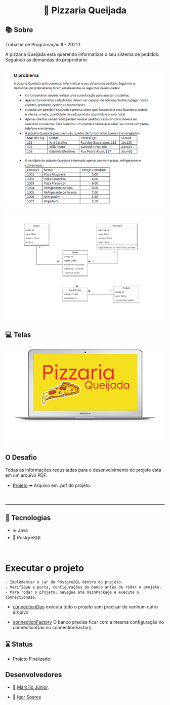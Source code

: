 <h1 align="center">
	🍕 Pizzaria Queijada 
</h1> 

## 📚 Sobre

Trabalho de Programação II - 2021.1.

A pizzaria Queijada está querendo informatizar o seu sistema de pedidos. Seguindo as demandas do proprietário:

<p align="center">
<img src=https://github.com/MJr0019/Pizzaria_queijada/blob/main/images/R01.png>
</p>

<p align="center">
<img src=https://github.com/MJr0019/Pizzaria_queijada/blob/main/images/R02.png>
</p>

## 💻 Telas
<p align="center">
<img src=https://github.com/MJr0019/Pizzaria_queijada/blob/main/images/sendGit.png/>
</p>

## O Desafio 
<p>
Todas as informações requsitadas para o desenvolvimento do projeto está em um arquivo PDF.
</p>

- [Projeto](https://github.com/isobrrj/Pizzaria_queijada/blob/main/Pizzaria%20Queijada.pdf) ⬅️ Arquivo em .pdf do projeto.


<p>&nbsp;&nbsp;</p>

---

## 🚀 Tecnologias


- ☕ Java
- 🐘 PostgreSQL

<p>&nbsp;&nbsp;</p>


# Executar o projeto
``` 
- Implementar o jar do PostgreSQL dentro do projeto.
- Verifique a porta, configurações do banco antes de rodar o projeto.
- Para rodar o projeto, navegue até mainPackage e execute o connectionDao.
```
- [connectionDao](https://github.com/isobrrj/Pizzaria_queijada/blob/main/Pizzaria_Queijada/src/mainPackage/connectionDao.java) executa todo o projeto sem precisar de nenhum outro arquivo

- [connectionFactory](https://github.com/isobrrj/Pizzaria_queijada/blob/main/Pizzaria_Queijada/src/mainPackage/connectionFactory.java)  O banco precisa ficar com a mesma configuração no connectionDao no connectionFactory


## ⌛ Status

- Projeto Finalizado.

## Desenvolvedores

- 👦 [Marcílio Júnior](https://github.com/MJr0019), 

- 👦 [Igor Soares](https://github.com/isobrrj)
